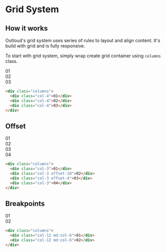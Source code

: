 # Grid System

## How it works
Outloud's grid system uses series of rules to layout and align content. It's build with grid and is fully responsive.

To start with grid system, simply wrap create grid container using `columns` class.

<div columns fs-24 fw-600 rounded-8 class="bg-stripes">
  <div bg-primary rounded-8 p-12 col-4>01</div>
  <div bg-primary rounded-8 p-12 col-4>02</div>
  <div bg-primary rounded-8 p-12 col-4>03</div>
</div>

```html
<div class="columns">
  <div class="col-4">01</div>
  <div class="col-4">02</div>
  <div class="col-4">03</div>
</div>
```

## Offset

<div columns fs-24 fw-600 rounded-8 mt-48 class="bg-stripes">
  <div bg-primary rounded-8 p-12 col-3>01</div>
  <div bg-primary rounded-8 p-12 col-3 offset-10>02</div>
  <div bg-primary rounded-8 p-12 col-3 offset-4>03</div>
  <div bg-primary rounded-8 p-12 col-3>04</div>
</div>

```html
<div class="columns">
  <div class="col-3">01</div>
  <div class="col-3 offset-10">02</div>
  <div class="col-3 offset-4">03</div>
  <div class="col-3">04</div>
</div>
```


## Breakpoints

<div columns fs-24 fw-600 rounded-8 mt-48 class="bg-stripes">
  <div bg-primary rounded-8 p-12 col-12 md:col-6>01</div>
  <div bg-primary rounded-8 p-12 col-12 md:col-6>02</div>
</div>

```html
<div class="columns">
  <div class="col-12 md:col-6">01</div>
  <div class="col-12 md:col-6">02</div>
</div>
```
